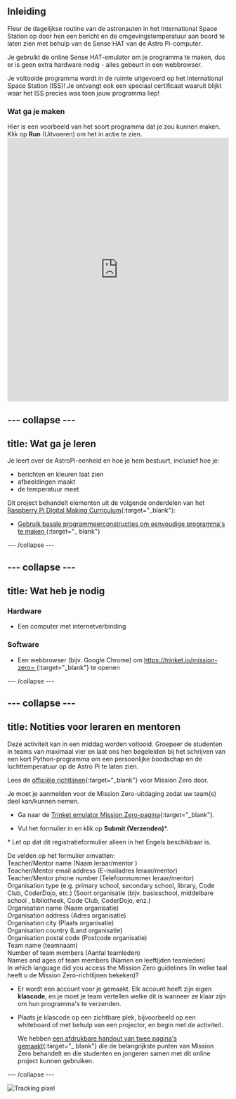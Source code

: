 ## Inleiding

Fleur de dagelijkse routine van de astronauten in het International Space Station op door hen een bericht en de omgevingstemperatuur aan boord te laten zien met behulp van de Sense HAT van de Astro Pi-computer.

Je gebruikt de online Sense HAT-emulator om je programma te maken, dus er is geen extra hardware nodig - alles gebeurt in een webbrowser.

Je voltooide programma wordt in de ruimte uitgevoerd op het International Space Station (ISS)! Je ontvangt ook een speciaal certificaat waaruit blijkt waar het ISS precies was toen jouw programma liep!

### Wat ga je maken

Hier is een voorbeeld van het soort programma dat je zou kunnen maken. Klik op **Run** (Uitvoeren) om het in actie te zien. <iframe src="https://trinket.io/embed/python/069f6138f7?outputOnly=true&start=result" width="100%" height="600" frameborder="0" marginwidth="0" marginheight="0" allowfullscreen mark="crwd-mark"></iframe> 

--- collapse ---
---
title: Wat ga je leren
---
Je leert over de AstroPi-eenheid en hoe je hem bestuurt, inclusief hoe je:

+ berichten en kleuren laat zien
+ afbeeldingen maakt
+ de temperatuur meet

Dit project behandelt elementen uit de volgende onderdelen van het [Raspberry Pi Digital Making Curriculum](http://rpf.io/curriculum){:target="_blank"}:

+ [ Gebruik basale programmeerconstructies om eenvoudige programma's te maken ](https://curriculum.raspberrypi.org/programming/creator/) {:target="_ blank"}

--- /collapse ---

--- collapse ---
---
title: Wat heb je nodig
---
### Hardware

+ Een computer met internetverbinding

### Software

+ Een webbrowser (bijv. Google Chrome) om [https://trinket.io/mission-zero= ](https://trinket.io/mission-zero){:target="_blank"} te openen

--- /collapse ---

--- collapse ---
---
title: Notities voor leraren en mentoren
---

Deze activiteit kan in een middag worden voltooid. Groepeer de studenten in teams van maximaal vier en laat ons hen begeleiden bij het schrijven van een kort Python-programma om een ​​persoonlijke boodschap en de luchttemperatuur op de Astro Pi te laten zien.

Lees de [officiële richtlijnen](https://astro-pi.org/wp-content/uploads/2018/09/Astro_Pi_Mission_Zero_Guidelines_2018_19_V12_pages.pdf){:target="_blank"} voor Mission Zero door.

Je moet je aanmelden voor de Mission Zero-uitdaging zodat uw team(s) deel kan/kunnen nemen.

+ Ga naar de [Trinket emulator Mission Zero-pagina](https://trinket.io/mission-zero/register){:target="_blank"}.

+ Vul het formulier in en klik op **Submit (Verzenden)**\*.

\* Let op dat dit registratieformulier alleen in het Engels beschikbaar is.

De velden op het formulier omvatten:  
Teacher/Mentor name (Naam leraar/mentor )  
Teacher/Mentor email address (E-mailadres leraar/mentor)  
Teacher/Mentor phone number (Telefoonnummer leraar/mentor)  
Organisation type (e.g. primary school, secondary school, library, Code Club, CoderDojo, etc.) (Soort organisatie (bijv. basisschool, middelbare school , bibliotheek, Code Club, CoderDojo, enz.)  
Organisation name (Naam organisatie)  
Organisation address (Adres organisatie)  
Organisation city (Plaats organisatie)  
Organisation country (Land organisatie)  
Organisation postal code (Postcode organisatie)  
Team name (teamnaam)  
Number of team members (Aantal teamleden)  
Names and ages of team members (Namen en leeftijden teamleden)  
In which language did you access the Mission Zero guidelines (In welke taal heeft u de Mission Zero-richtlijnen bekeken)?

+ Er wordt een account voor je gemaakt. Elk account heeft zijn eigen **klascode**, en je moet je team vertellen welke dit is wanneer ze klaar zijn om hun programma's te verzenden.

+ Plaats je klascode op een zichtbare plek, bijvoorbeeld op een whiteboard of met behulp van een projector, en begin met de activiteit.
    
    We hebben [een afdrukbare handout van twee pagina's gemaakt](https://astro-pi.org/astro_pi_mission_zero_project_print_out_v10_print/){:target="_ blank"} die de belangrijkste punten van Mission Zero behandelt en die studenten en jongeren samen met dit online project kunnen gebruiken.

--- /collapse ---

![Tracking pixel](https://code.org/api/hour/begin_raspberrypi_astropi.png)